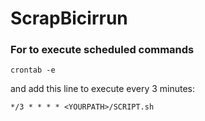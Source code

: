 # ScrapBicirrun

### For to execute scheduled commands

~~~~
crontab -e
~~~~

and add this line to execute every 3 minutes: 

~~~~
*/3 * * * * <YOURPATH>/SCRIPT.sh
~~~~
